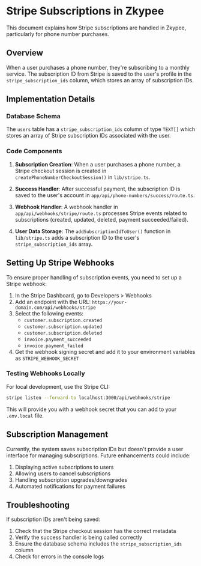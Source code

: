 # Stripe Subscriptions in Zkypee

This document explains how Stripe subscriptions are handled in Zkypee, particularly for phone number purchases.

## Overview

When a user purchases a phone number, they're subscribing to a monthly service. The subscription ID from Stripe is saved to the user's profile in the `stripe_subscription_ids` column, which stores an array of subscription IDs.

## Implementation Details

### Database Schema

The `users` table has a `stripe_subscription_ids` column of type `TEXT[]` which stores an array of Stripe subscription IDs associated with the user.

### Code Components

1. **Subscription Creation**: When a user purchases a phone number, a Stripe checkout session is created in `createPhoneNumberCheckoutSession()` in `lib/stripe.ts`.

2. **Success Handler**: After successful payment, the subscription ID is saved to the user's account in `app/api/phone-numbers/success/route.ts`.

3. **Webhook Handler**: A webhook handler in `app/api/webhooks/stripe/route.ts` processes Stripe events related to subscriptions (created, updated, deleted, payment succeeded/failed).

4. **User Data Storage**: The `addSubscriptionIdToUser()` function in `lib/stripe.ts` adds a subscription ID to the user's `stripe_subscription_ids` array.

## Setting Up Stripe Webhooks

To ensure proper handling of subscription events, you need to set up a Stripe webhook:

1. In the Stripe Dashboard, go to Developers > Webhooks
2. Add an endpoint with the URL: `https://your-domain.com/api/webhooks/stripe`
3. Select the following events:
   - `customer.subscription.created`
   - `customer.subscription.updated`
   - `customer.subscription.deleted`
   - `invoice.payment_succeeded`
   - `invoice.payment_failed`
4. Get the webhook signing secret and add it to your environment variables as `STRIPE_WEBHOOK_SECRET`

### Testing Webhooks Locally

For local development, use the Stripe CLI:

```bash
stripe listen --forward-to localhost:3000/api/webhooks/stripe
```

This will provide you with a webhook secret that you can add to your `.env.local` file.

## Subscription Management

Currently, the system saves subscription IDs but doesn't provide a user interface for managing subscriptions. Future enhancements could include:

1. Displaying active subscriptions to users
2. Allowing users to cancel subscriptions
3. Handling subscription upgrades/downgrades
4. Automated notifications for payment failures

## Troubleshooting

If subscription IDs aren't being saved:

1. Check that the Stripe checkout session has the correct metadata
2. Verify the success handler is being called correctly
3. Ensure the database schema includes the `stripe_subscription_ids` column
4. Check for errors in the console logs
